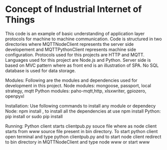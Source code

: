 # Concept of Industrial Internet of Things

This code is an example of basic understanding of application layer protocols for machine to machine communication.
Code is structured in two directories where MQTTNodeClient represents the server side developement and MQTTPythonClient represents machine side configuration.
Protocols used for this projects are HTTP and MQTT.
Languages used for this project are Node.js and Python.
Server side is based on MVC pattern where as front end is an illustration of SPA.
No SQL database is used for data storage.

Modules:
Following are the modules and dependencies used for development in this project.
Node modules: mongoose, passport, local strategy, mqtt
Python modules: paho-mqtt,http, xlsxwriter, gpiozero, openpyxl

Installation:
Use following commands to install any module or dependecy
Node: npm install <module-name>, to install all the dependencies at use npm install 
Python: pip install <depency-name> or sudo pip install <depency-name>

Running:
Python client starts clientpub.py souce file where as node client starts from www source file present in bin directory.
To start python client open terminal and type python clientpub.py and to start node client redirect to bin directory in MQTTNodeClient and type node www or start www
